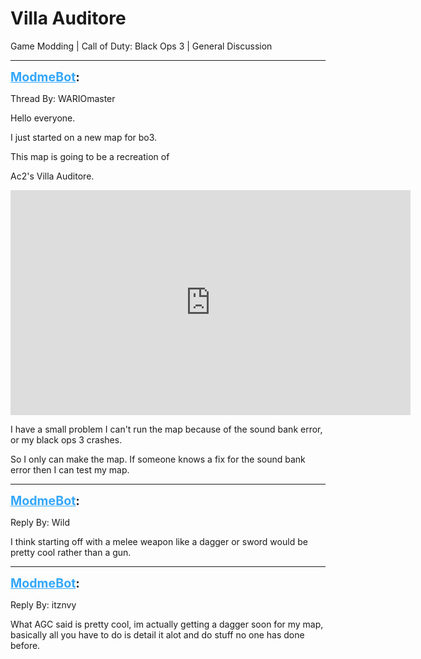 # Villa Auditore
Game Modding | Call of Duty: Black Ops 3 | General Discussion

---
<strong style="font-size: 1.4em;"><span style="text-decoration: underline;text-decoration-color: #34a7f9;"><span style="color:#34a7f9;">ModmeBot</span></span>:</strong>

<p>Thread By: WARIOmaster<br /><p style="text-align:left;">Hello everyone.</p><p style="text-align:left;">I just started on a new map for bo3.</p><p style="text-align:left;">This map is going to be a recreation of</p><p style="text-align:left;">Ac2&#39;s Villa Auditore.</p><p style="text-align:left;"></p><p style="text-align:left;"><iframe type="text/html" width="640" height="360" src="https://www.youtube.com/embed/h1GQvjD" frameborder="0"></iframe></p><p style="text-align:left;"></p><p style="text-align:left;"></p><p style="text-align:left;">I have a small problem I can&#39;t run the map because of the sound bank error, or my black ops 3 crashes.</p><p style="text-align:left;">So I only can make the map. If someone knows a fix for the sound bank error then I can test my map.</p><p style="text-align:left;"></p><p style="text-align:left;"></p></p>

---
<strong style="font-size: 1.4em;"><span style="text-decoration: underline;text-decoration-color: #34a7f9;"><span style="color:#34a7f9;">ModmeBot</span></span>:</strong>

<p>Reply By: Wild<br /><p style="text-align:left;">I think starting off with a melee weapon like a dagger or sword would be pretty cool rather than a gun. </p></p>

---
<strong style="font-size: 1.4em;"><span style="text-decoration: underline;text-decoration-color: #34a7f9;"><span style="color:#34a7f9;">ModmeBot</span></span>:</strong>

<p>Reply By: itznvy<br /><p style="text-align:left;">What AGC said is pretty cool, im actually getting a dagger soon for my map, basically all you have to do is detail it alot and do stuff no one has done before.</p></p>
